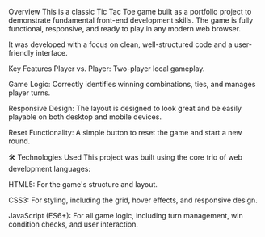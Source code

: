Overview
This is a classic Tic Tac Toe game built as a portfolio project to demonstrate fundamental front-end development skills. The game is fully functional, responsive, and ready to play in any modern web browser.

It was developed with a focus on clean, well-structured code and a user-friendly interface.

Key Features
Player vs. Player: Two-player local gameplay.

Game Logic: Correctly identifies winning combinations, ties, and manages player turns.

Responsive Design: The layout is designed to look great and be easily playable on both desktop and mobile devices.

Reset Functionality: A simple button to reset the game and start a new round.

🛠️ Technologies Used
This project was built using the core trio of web development languages:

HTML5: For the game's structure and layout.

CSS3: For styling, including the grid, hover effects, and responsive design.

JavaScript (ES6+): For all game logic, including turn management, win condition checks, and user interaction.
